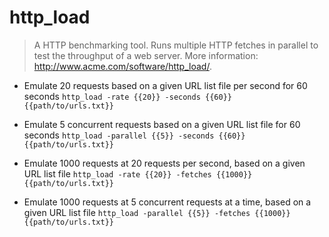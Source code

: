 # http_load
> A HTTP benchmarking tool.
> Runs multiple HTTP fetches in parallel to test the throughput of a web server.
> More information: <http://www.acme.com/software/http_load/>.

- Emulate 20 requests based on a given URL list file per second for 60 seconds
`http_load -rate {{20}} -seconds {{60}} {{path/to/urls.txt}}`

- Emulate 5 concurrent requests based on a given URL list file for 60 seconds
`http_load -parallel {{5}} -seconds {{60}} {{path/to/urls.txt}}`

- Emulate 1000 requests at 20 requests per second, based on a given URL list file
`http_load -rate {{20}} -fetches {{1000}} {{path/to/urls.txt}}`

- Emulate 1000 requests at 5 concurrent requests at a time, based on a given URL list file
`http_load -parallel {{5}} -fetches {{1000}} {{path/to/urls.txt}}`
